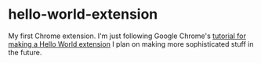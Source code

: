 # hello-world-extension
My first Chrome extension.
I'm just following Google Chrome's [tutorial for making a Hello World extension](https://developer.chrome.com/docs/extensions/get-started/tutorial/hello-world)
I plan on making more sophisticated stuff in the future.
